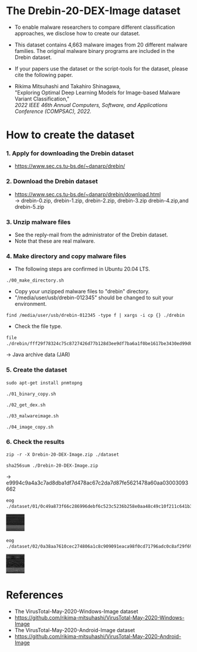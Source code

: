 # The Drebin-20-DEX-Image dataset

* To enable malware researchers to compare different classification approaches, we disclose how to create our dataset.

* This dataset contains 4,663 malware images from 20 different malware families. The original malware binary programs are included in the Drebin dataset. 

* If your papers use the dataset or the script-tools for the dataset, please cite the following paper.

* Rikima Mitsuhashi and Takahiro Shinagawa, <br>
"Exploring Optimal Deep Learning Models for Image-based Malware Variant Classification,"<br>
*2022 IEEE 46th Annual Computers, Software, and Applications Conference (COMPSAC), 2022.*

# How to create the dataset
### 1. Apply for downloading the Drebin dataset

* https://www.sec.cs.tu-bs.de/~danarp/drebin/

### 2. Download the Drebin dataset 

* https://www.sec.cs.tu-bs.de/~danarp/drebin/download.html <br>
-> drebin-0.zip, drebin-1.zip, drebin-2.zip, drebin-3.zip drebin-4.zip,and drebin-5.zip

### 3. Unzip malware files
* See the reply-mail from the administrator of the Drebin dataset.
* Note that these are real malware.

### 4. Make directory and copy malware files
* The following steps are confirmed in Ubuntu 20.04 LTS.
```
./00_make_directory.sh
```
* Copy your unzipped malware files to "drebin" directory.
* "/media/user/usb/drebin-012345" should be changed to suit your environment.
```
find /media/user/usb/drebin-012345 -type f | xargs -i cp {} ./drebin
```


* Check the file type. 
```
file ./drebin/fff29f78324c75c8727426d77b128d3ee9df7ba6a1f0be1617be3430ed99d050
```
  -> Java archive data (JAR)

### 5. Create the dataset
```
sudo apt-get install pnmtopng
```
```
./01_binary_copy.sh
```
```
./02_get_dex.sh
```
```
./03_malwareimage.sh
```
```
./04_image_copy.sh
```


### 6. Check the results
```
zip -r -X Drebin-20-DEX-Image.zip ./dataset
```
```
sha256sum ./Drebin-20-DEX-Image.zip
```
-> e9994c9a4a3c7ad8dba1df7d478ac67c2da7d87fe5621478a60aa03003093662
```
eog ./dataset/01/0c49a873f66c286996debf6c523c5236b258e0aa48c49c10f211c641b3bcb7c0.dex.png
```
<img src="./sample01.jpg" width=10%>

```
eog ./dataset/02/0a38aa7610cec274806a1c8c909091eaca98f0cd71796adc0c8af29f693ad253.dex.png
```
<img src="./sample02.jpg" width=10%>

# References
* The VirusTotal-May-2020-Windows-Image dataset
* https://github.com/rikima-mitsuhashi/VirusTotal-May-2020-Windows-Image
* The VirusTotal-May-2020-Android-Image dataset
* https://github.com/rikima-mitsuhashi/VirusTotal-May-2020-Android-Image
